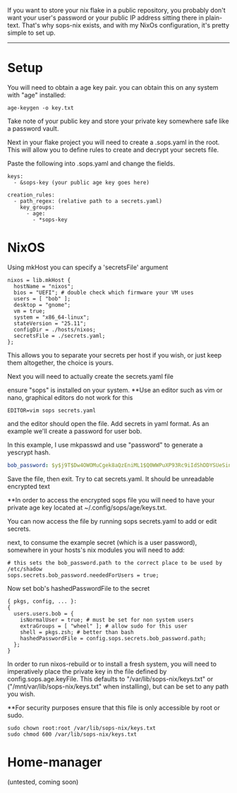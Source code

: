 If you want to store your nix flake in a public repository, you probably don't want your user's password or your public IP address sitting there in plain-text. That's why sops-nix exists, and with my NixOs configuration, it's pretty simple to set up.

------------------------------------------------------------------------
# Setup
You will need to obtain a age key pair.
you can obtain this on any system with "age" installed:

```
age-keygen -o key.txt
```

Take note of your public key and store your private key somewhere safe like a password vault.

Next in your flake project you will need to create a .sops.yaml in the root.  This will allow you to define rules to create and decrypt your secrets file.

Paste the following into .sops.yaml and change the fields.

```
keys:
  - &sops-key (your public age key goes here)

creation_rules:
  - path_regex: (relative path to a secrets.yaml)
    key_groups:
      - age:
        - *sops-key
```

# NixOS

Using mkHost you can specify a 'secretsFile' argument

```
nixos = lib.mkHost {
  hostName = "nixos";
  bios = "UEFI"; # double check which firmware your VM uses
  users = [ "bob" ];
  desktop = "gnome";
  vm = true;
  system = "x86_64-linux";
  stateVersion = "25.11";
  configDir = ./hosts/nixos;
  secretsFile = ./secrets.yaml;
};
```

This allows you to separate your secrets per host if you wish, or just keep them altogether, the choice is yours.

Next you will need to actually create the secrets.yaml file

ensure "sops" is installed on your system.
**Use an editor such as vim or nano, graphical editors do not work for this

```
EDITOR=vim sops secrets.yaml
```

and the editor should open the file.
Add secrets in yaml format. As an example we'll create a password for user bob.

In this example, I use mkpasswd and use "password" to generate a yescrypt hash.

```yaml
bob_password: $y$j9T$Dw4OWOMuCgek8aQzEniML1$Q0WWPuXP93Rc9iIdShDDYSUeSinQsFWGS0mrDFZVczA
```

Save the file, then exit. Try to cat secrets.yaml. It should be unreadable encrypted text

**In order to access the encrypted sops file you will need to have your private age key located at ~/.config/sops/age/keys.txt.

You can now access the file by running sops secrets.yaml to add or edit secrets.

next, to consume the example secret (which is a user password), somewhere in your hosts's nix modules you will need to add:

```
# this sets the bob_password.path to the correct place to be used by /etc/shadow
sops.secrets.bob_password.neededForUsers = true;
```

Now set bob's hashedPasswordFile to the secret

```
{ pkgs, config, ... }:
{
  users.users.bob = {
    isNormalUser = true; # must be set for non system users
    extraGroups = [ "wheel" ]; # allow sudo for this user
    shell = pkgs.zsh; # better than bash
    hashedPasswordFile = config.sops.secrets.bob_password.path; 
  };
}
```

In order to run nixos-rebuild or to install a fresh system, you will need to imperatively place the private key in the file defined by config.sops.age.keyFile. This defaults to "/var/lib/sops-nix/keys.txt" or ("/mnt/var/lib/sops-nix/keys.txt" when installing), but can be set to any path you wish.

**For security purposes ensure that this file is only accessible by root or sudo.
```
sudo chown root:root /var/lib/sops-nix/keys.txt
sudo chmod 600 /var/lib/sops-nix/keys.txt
```

# Home-manager

(untested, coming soon)